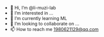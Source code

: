- 👋 Hi, I’m @li-muzi-lab
- 👀 I’m interested in ...
- 🌱 I’m currently learning ML
- 💞️ I’m looking to collaborate on ...
- 📫 How to reach me 1980621129@qq.com

<!---
li-muzi-lab/li-muzi-lab is a ✨ special ✨ repository because its `README.md` (this file) appears on your GitHub profile.
You can click the Preview link to take a look at your changes.
--->

